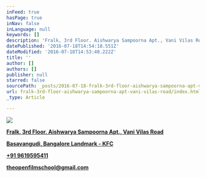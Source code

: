 ```yaml
---
inFeed: true
hasPage: true
inNav: false
inLanguage: null
keywords: []
description: 'Fralk, 3rd Floor. Aishwarya Sampoorna Apt., Vani Vilas Road'
datePublished: '2016-07-18T14:54:18.551Z'
dateModified: '2016-07-18T14:53:40.222Z'
title: ''
author: []
authors: []
publisher: null
starred: false
sourcePath: _posts/2016-07-18-fralk-3rd-floor-aishwarya-sampoorna-apt-vani-vilas-road.md
url: fralk-3rd-floor-aishwarya-sampoorna-apt-vani-vilas-road/index.html
_type: Article

---
```

![](https://the-grid-user-content.s3-us-west-2.amazonaws.com/1ece1963-f156-4e1c-bfee-d964b83f03cc.jpg)

**[Fralk, 3rd Floor. Aishwarya Sampoorna Apt., Vani Vilas Road][0]**

[**Basavangudi, Bangalore Landmark - KFC**][0]

[**+91 9619595411**][0]

[**theopenfilmschool@gmail.com**][0]

[0]: https://app.thegrid.io/posts/72f8c6cf-f6c8-4fc8-97cb-c7a370fe5bbc/null